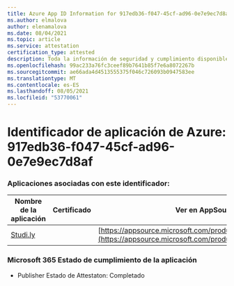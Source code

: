 ```yaml
---
title: Azure App ID Information for 917edb36-f047-45cf-ad96-0e7e9ec7d8af
ms.author: elmalova
author: elenamalova
ms.date: 08/04/2021
ms.topic: article
ms.service: attestation
certification_type: attested
description: Toda la información de seguridad y cumplimiento disponible para 917edb36-f047-45cf-ad96-0e7e9ec7d8af.
ms.openlocfilehash: 99ac233a76fc3ceef89b7641b85f7e6a8072267b
ms.sourcegitcommit: ae66ada4d4513555375f046c726093b0947583ee
ms.translationtype: MT
ms.contentlocale: es-ES
ms.lasthandoff: 08/05/2021
ms.locfileid: "53770061"
---
```

# <a name="azure-app-id-917edb36-f047-45cf-ad96-0e7e9ec7d8af"></a>Identificador de aplicación de Azure: 917edb36-f047-45cf-ad96-0e7e9ec7d8af


### <a name="apps-associated-with-this-id"></a>Aplicaciones asociadas con este identificador:
| **Nombre de la aplicación** | **Certificado** | **Ver en AppSource** |
|--------------|---------------|-----------------------|
| [Studi.ly](https://docs.microsoft.com/microsoft-365-app-certification/forward/WA200001668) |  | [https://appsource.microsoft.com/product/office/WA200001668](https://appsource.microsoft.com/product/office/WA200001668) |

### <a name="microsoft-365-app-compliance-status"></a>Microsoft 365 Estado de cumplimiento de la aplicación
- Publisher Estado de Attestaton: Completado

